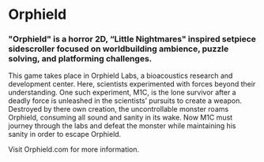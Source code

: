 # Orphield
### "Orphield" is a horror 2D, “Little Nightmares" inspired setpiece sidescroller focused on worldbuilding ambience, puzzle solving, and platforming challenges.
This game takes place in Orphield Labs, a bioacoustics research and development center. Here, scientists experimented with forces beyond their understanding. One such experiment, M1C, is the lone survivor after a deadly force is unleashed in the scientists’ pursuits to create a weapon. Destroyed by there own creation, the uncontrollable monster roams Orphield, consuming all sound and sanity in its wake. Now M1C must journey through the labs and defeat the monster while maintaining his sanity in order to escape Orphield.

Visit Orphield.com for more information.
